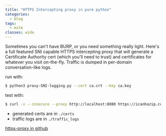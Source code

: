 ```yaml
---            
title: "HTTPS Intercepting proxy in pure python"    
categories:
  - blog                                                                                                                                                                                                                                                                     
tags:
  - mitm
classes: wide                                  
---
```


Sometimes you can't have BURP, or you need something really light. Here's a full featured SNI capable HTTPS intercepting proxy that will generate a Certificate Authority cert (which you'll need to trust) and certificates for whatever you visit on-the-fly. Traffic is dumped in per-domain conversation-like logs.

run with:
```bash
$ python3 proxy-SNI-logging.py --cert ca.crt --key ca.key
```

test with:
```bash
$ curl -v --insecure --proxy http://localhost:8080 https://icanhazip.com
```

- generated certs are in `./certs`
- traffic logs are in `./traffic_logs`

[https-proxy in github](https://github.com/0xvm/https-proxy)

